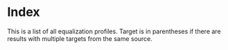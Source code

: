 # Index
This is a list of all equalization profiles. Target is in parentheses if there are results with multiple targets
from the same source.